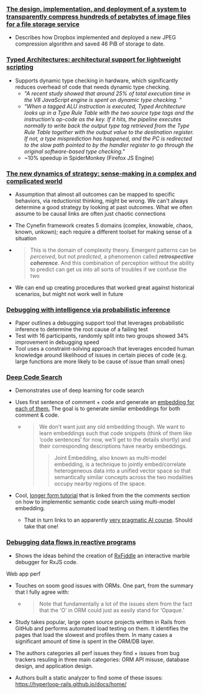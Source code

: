 ### [The design, implementation, and deployment of a system to transparently compress hundreds of petabytes of image files for a file storage service](https://blog.acolyer.org/2017/05/08/end-to-end-optimized-image-compression/)

- Describes how Dropbox implemented and deployed a new JPEG compression algorithm and saved 46 PiB of storage to date.

### [Typed Architectures: architectural support for lightweight scripting](https://blog.acolyer.org/2017/05/22/typed-architectures-architectural-support-for-lightweight-scripting/)

- Supports dynamic type checking in hardware, which significantly reduces overhead of code that needs dynamic type checking.
  - *"A recent study showed that around 25% of total execution time in the V8 JavaScript engine is spent on dynamic type checking. "*
  - *"When a tagged ALU instruction is executed, Typed Architecture looks up in a Type Rule Table with the two source type tags and the instruction’s op-code as the key. If it hits, the pipeline executes normally to write back the output type tag retrieved from the Type Rule Table together with the output value to the destination register. If not, a type misprediction has happened, and the PC is redirected to the slow path pointed to by the handler register to go through the original software-based type checking."*
  - ~10% speedup in SpiderMonkey (Firefox JS Engine)

### [The new dynamics of strategy: sense-making in a complex and complicated world](https://blog.acolyer.org/2017/10/17/the-new-dynamics-of-strategy-sense-making-in-a-complex-and-complicated-world/)

- Assumption that almost all outcomes can be mapped to specific behaviors, via reductionist thinking, might be wrong. We can't always determine a good strategy by looking at past outcomes. What we often assume to be causal links are often just chaotic connections

- The Cynefin framework creates 5 domains (complex, knowable, chaos, known, unkown); each require a different toolset for making sense of a situation

- >  This is the domain of complexity theory. Emergent patterns can be *perceived*, but not *predicted*, a phenomenon called ***retrospective coherence***. And this combination of perception without the ability to predict can get us into all sorts of troubles if we confuse the two

- We can end up creating procedures that worked great against historical scenarios, but might not work well in future



### [Debugging with intelligence via probabilistic inference](https://blog.acolyer.org/2018/06/19/debugging-with-intelligence-via-probabilistic-inference/)

- Paper outlines a debugging support tool that leverages probabilistic inference to determine the root cause of a failing test
- Test with 16 participants, randomly split into two groups showed 34% improvement in debugging speed
- Tool uses a constraint-solving approach that leverages encoded human knowledge around likelihood of issues in certain pieces of code (e.g. large functions are more likely to be cause of issue than small ones)

### [Deep Code Search](https://blog.acolyer.org/2018/06/26/deep-code-search/)

- Demonstrates use of deep learning for code search

- Uses first sentence of comment + code and generate an [embedding for each of them.](https://en.wikipedia.org/wiki/Word_embedding) The goal is to generate similar embeddings for both comment & code. 

  - > We don’t want just any old embedding though. We want to learn embeddings such that code snippets (think of them like ‘code sentences’ for now, we’ll get to the details shortly) and their corresponding descriptions have nearby embeddings.
    >
    > > Joint Embedding, also known as multi-model embedding, is a technique to jointly embed/correlate heterogeneous data into a unified vector space so that semantically similar concepts across the two modalities occupy nearby regions of the space.

- Cool, [longer form tutorial](https://towardsdatascience.com/semantic-code-search-3cd6d244a39c) that is linked from the the comments section on how to implementic semantic code search using multi-model embedding.

  - That in turn links to an apparently [very pragmatic AI course](http://course.fast.ai/). Should take that one!

### [Debugging data flows in reactive programs](https://blog.acolyer.org/2018/06/29/debugging-data-flows-in-reactive-programs/)

- Shows the ideas behind the creation of [RxFiddle](https://rxfiddle.net/) an interactive marble debugger for RxJS code.



Web app perf

- Touches on soom good issues with ORMs. One part, from the summary that I fully agree with:

  - > Note that fundamentally a lot of the issues stem from the fact that the ‘O’ in ORM could just as easily stand for ‘Opaque.’

- Study takes popular, large open source projects written in Rails from GitHub and performs automated load testing on them. It identifies the pages that load the slowest and profiles them. In many cases a significant amount of time is spent in the ORM/DB layer. 

- The authors categories all perf issues they find + issues from bug trackers resuling in three main categories: ORM API misuse, database design, and application design.

- Authors built a static analyzer to find some of these issues: https://hyperloop-rails.github.io/docs/home/
